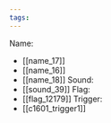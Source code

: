 ```yaml
---
tags:
---
```

Name:
- [[name_17]]
- [[name_16]]
- [[name_18]]
Sound:
- [[sound_39]]
Flag:
- [[flag_12179]]
Trigger:
- [[c1601_trigger1]]

